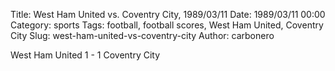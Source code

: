 Title: West Ham United vs. Coventry City, 1989/03/11
Date: 1989/03/11 00:00
Category: sports
Tags: football, football scores, West Ham United, Coventry City
Slug: west-ham-united-vs-coventry-city
Author: carbonero


West Ham United 1 - 1 Coventry City

